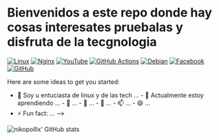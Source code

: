 # Bienvenidos a este repo donde hay cosas interesates pruebalas y disfruta de la tecgnologia

[![Linux](https://img.shields.io/badge/Linux-FCC624?style=for-the-badge&logo=linux&logoColor=black)](https://www.kernel.org/) 
[![Nginx](https://img.shields.io/badge/nginx-%23009639.svg?style=for-the-badge&logo=nginx&logoColor=white)](https://github.com/nikopolllx)
[![YouTube](https://img.shields.io/badge/YouTube-%23FF0000.svg?style=for-the-badge&logo=YouTube&logoColor=white)](https://www.youtube.com/@dianlinux)
[![GitHub Actions](https://img.shields.io/badge/github%20actions-%232671E5.svg?style=for-the-badge&logo=githubactions&logoColor=white)](https://hub.docker.com/u/linuxserver)
[![Debian](https://img.shields.io/badge/Debian-D70A53?style=for-the-badge&logo=debian&logoColor=white)](https://www.debian.org/distrib/)
[![Facebook](https://img.shields.io/badge/Facebook-%231877F2.svg?style=for-the-badge&logo=Facebook&logoColor=white)](https://github.com/nikopolllx)
[![GitHub](https://img.shields.io/badge/github-%23121011.svg?style=for-the-badge&logo=github&logoColor=white)](https://github.com/nikopolllx)
[](https://github.com/nikopolllx)


Here are some ideas to get you started:

- 🔭 Soy u entuciasta de linux y de las tech ...  - 🌱 Actualmente estoy aprendiendo ...   - 👯  ...  - 🤔  ...  - 💬  ...  - 📫  ... - 😄  ...
- ⚡ Fun fact: ...
-->


![nikopolllx' GitHub stats](https://github-readme-stats.vercel.app/api?username=nikopolllx&show_icons=true&theme=merko)
